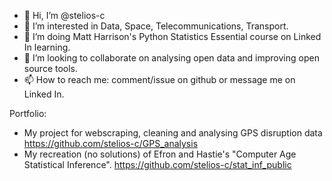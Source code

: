 - 👋 Hi, I’m @stelios-c
- 👀 I’m interested in Data, Space, Telecommunications, Transport. 
- 🌱 I’m doing Matt Harrison's Python Statistics Essential course on Linked In learning.
- 💞️ I’m looking to collaborate on analysing open data and improving open source tools.
- 📫 How to reach me: comment/issue on github or message me on Linked In.

Portfolio:
- My project for webscraping, cleaning and analysing GPS disruption data https://github.com/stelios-c/GPS_analysis
- My recreation (no solutions) of Efron and Hastie's "Computer Age Statistical Inference". https://github.com/stelios-c/stat_inf_public 
<!---
stelios-c/stelios-c is a ✨ special ✨ repository because its `README.md` (this file) appears on your GitHub profile.
You can click the Preview link to take a look at your changes.
--->
